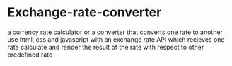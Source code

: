 # Exchange-rate-converter
a currency rate calculator or a converter  that converts one rate to another
use html, css and javascript with an exchange rate API which recieves one rate calculate and render the result of the rate with respect to other predefined rate
